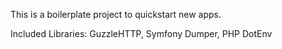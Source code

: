 This is a boilerplate project to quickstart new apps. 

Included Libraries: 
GuzzleHTTP,
Symfony Dumper,
PHP DotEnv
